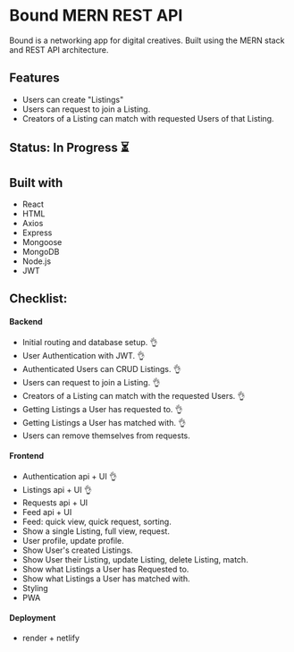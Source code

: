# Bound MERN REST API

Bound is a networking app for digital creatives. Built using the MERN stack and REST API architecture.

## Features

- Users can create "Listings"
- Users can request to join a Listing.
- Creators of a Listing can match with requested Users of that Listing.

## Status: In Progress :hourglass_flowing_sand:

## Built with

- React
- HTML
- Axios
- Express
- Mongoose
- MongoDB
- Node.js
- JWT

## Checklist:

#### Backend

- Initial routing and database setup. :ok_hand:
- User Authentication with JWT. :ok_hand:
- Authenticated Users can CRUD Listings. :ok_hand:
- Users can request to join a Listing. :ok_hand:
- Creators of a Listing can match with the requested Users. :ok_hand:
- Getting Listings a User has requested to. :ok_hand:
- Getting Listings a User has matched with. :ok_hand:
- Users can remove themselves from requests.

#### Frontend

- Authentication api + UI :ok_hand:
- Listings api + UI :ok_hand:
- Requests api + UI
- Feed api + UI
- Feed: quick view, quick request, sorting.
- Show a single Listing, full view, request.
- User profile, update profile.
- Show User's created Listings.
- Show User their Listing, update Listing, delete Listing, match.
- Show what Listings a User has Requested to.
- Show what Listings a User has matched with.
- Styling
- PWA

#### Deployment

- render + netlify

